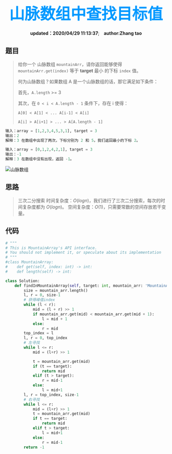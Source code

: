 <center>

# <font color=#0099ff size=72>山脉数组中查找目标值</font>

**updated：2020/04/29 11:13:37**;
**&nbsp; &nbsp;author:Zhang tao**
</center>

## 题目 

> 给你一个 山脉数组 `mountainArr`，请你返回能够使得  `mountainArr.get(index)` 等于 **target** 最小 的下标 `index` 值。
>
> 何为山脉数组？如果数组 A 是一个山脉数组的话，那它满足如下条件：
>
>首先，`A.length` >= 3
>
>其次，在 `0 < i < A.length - 1` 条件下，存在 i 使得：
>
>`A[0] < A[1] < ... A[i-1] < A[i]`
>
>`A[i] > A[i+1] > ... > A[A.length - 1]`
```python
输入：array = [1,2,3,4,5,3,1], target = 3
输出：2
解释：3 在数组中出现了两次，下标分别为 2 和 5，我们返回最小的下标 2。

输入：array = [0,1,2,4,2,1], target = 3
输出：-1
解释：3 在数组中没有出现，返回 -1。
```
![山脉数组](https://assets.leetcode-cn.com/solution-static/1095/1095_fig1.png "山脉数组")


## 思路

> 三次二分搜索
> 时间复杂度：$O(logn)$，我们进行了三次二分搜索，每次的时间复杂度都为 $O(logn)$。
>空间复杂度：$O(1)$，只需要常数的空间存放若干变量。

## 代码

```python
# """
# This is MountainArray's API interface.
# You should not implement it, or speculate about its implementation
# """
#class MountainArray:
#    def get(self, index: int) -> int:
#    def length(self) -> int:

class Solution:
    def findInMountainArray(self, target: int, mountain_arr: 'MountainArray') -> int:
        size = mountain_arr.length()
        l, r = 0, size-1
        # 获得峰值index
        while (l < r):
            mid = (l + r) >> 1
            if mountain_arr.get(mid) < mountain_arr.get(mid + 1):
                l = mid + 1
            else:
                r = mid
        top_index = l
        l, r = 0, top_index
        # 左寻找
        while l <= r:
            mid = (l+r) >> 1

            t = mountain_arr.get(mid)
            if (t == target):
                return mid
            elif (t > target):
                r = mid-1
            else:
                l = mid+1
        l, r = top_index, size-1
        # 右寻找
        while l <= r:
            mid = (l+r) >> 1
            t = mountain_arr.get(mid)
            if t == target:
                return mid
            elif t > target:
                l = mid+1
            else:
                r = mid-1
        return -1
```